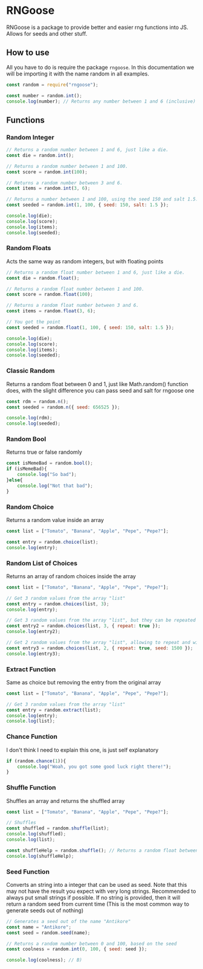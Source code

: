 # RNGoose
RNGoose is a package to provide better and easier rng functions into JS. Allows for seeds and other stuff.

## How to use
All you have to do is require the package `rngoose`. In this documentation we will be importing it with the name random in all examples.
```js
const random = require("rngoose");

const number = random.int();
console.log(number); // Returns any number between 1 and 6 (inclusive)
```

## Functions
### Random Integer
```js
// Returns a random number between 1 and 6, just like a die.
const die = random.int(); 		

// Returns a random number between 1 and 100.
const score = random.int(100); 

// Returns a random number between 3 and 6.
const items = random.int(3, 6); 

// Returns a number between 1 and 100, using the seed 150 and salt 1.5. When using seeds, the result number is always the same for the same seed. This is useful to generate worlds for example. Salt acts as a modifier for the seed, when you have different random generators with the same min, max and seed, you sometimes want to be different between them but still keeping the seed features, that's where salt comes in.
const seeded = random.int(1, 100, { seed: 150, salt: 1.5 }); 

console.log(die);
console.log(score);
console.log(items);
console.log(seeded);
```

### Random Floats
Acts the same way as random integers, but with floating points
```js
// Returns a random float number between 1 and 6, just like a die.
const die = random.float(); 		

// Returns a random float number between 1 and 100.
const score = random.float(100); 

// Returns a random float number between 3 and 6.
const items = random.float(3, 6); 

// You got the point
const seeded = random.float(1, 100, { seed: 150, salt: 1.5 }); 

console.log(die);
console.log(score);
console.log(items);
console.log(seeded);
```

### Classic Random
Returns a random float between 0 and 1, just like Math.random() function does, with the slight difference you can pass seed and salt for rngoose one
```js
const rdm = random.n();
const seeded = random.n({ seed: 656525 });

console.log(rdm);
console.log(seeded);
```

### Random Bool
Returns true or false randomly
```js
const isMemeBad = random.bool();
if (isMemeBad){
	console.log("So bad");
}else{
	console.log("Not that bad");
}
```

### Random Choice
Returns a random value inside an array
```js
const list = ["Tomato", "Banana", "Apple", "Pepe", "Pepe?"];

const entry = random.choice(list);
console.log(entry);
```

### Random List of Choices
Returns an array of random choices inside the array
```js
const list = ["Tomato", "Banana", "Apple", "Pepe", "Pepe?"];

// Get 3 random values from the array "list"
const entry = random.choices(list, 3);
console.log(entry);

// Get 3 random values from the array "list", but they can be repeated
const entry2 = random.choices(list, 3, { repeat: true });
console.log(entry2);

// Get 2 random values from the array "list", allowing to repeat and with seed 1500
const entry3 = random.choices(list, 2, { repeat: true, seed: 1500 });
console.log(entry3);
```

### Extract Function
Same as choice but removing the entry from the original array
```js
const list = ["Tomato", "Banana", "Apple", "Pepe", "Pepe?"];

// Get 3 random values from the array "list"
const entry = random.extract(list);
console.log(entry);
console.log(list);
```

### Chance Function
I don't think I need to explain this one, is just self explanatory
```js
if (random.chance(1)){
	console.log("Woah, you got some good luck right there!");
}
```

### Shuffle Function
Shuffles an array and returns the shuffled array
```js
const list = ["Tomato", "Banana", "Apple", "Pepe", "Pepe?"];

// Shuffles
const shuffled = random.shuffle(list);
console.log(shuffled);
console.log(list);

const shuffleHelp = random.shuffle(); // Returns a random float between -99999 and 100000. You can use this to shuffle other type of arrays that have a sort function.
console.log(shuffleHelp);
```


### Seed Function
Converts an string into a integer that can be used as seed. Note that this may not have the result you expect with very long strings. Recommended to always put small strings if possible. If no string is provided, then it will return a random seed from current time (This is the most common way to generate seeds out of nothing)
```js
// Generates a seed out of the name "Antikore"
const name = "Antikore";
const seed = random.seed(name);

// Returns a random number between 0 and 100, based on the seed
const coolness = random.int(0, 100, { seed: seed });

console.log(coolness); // B)
```
